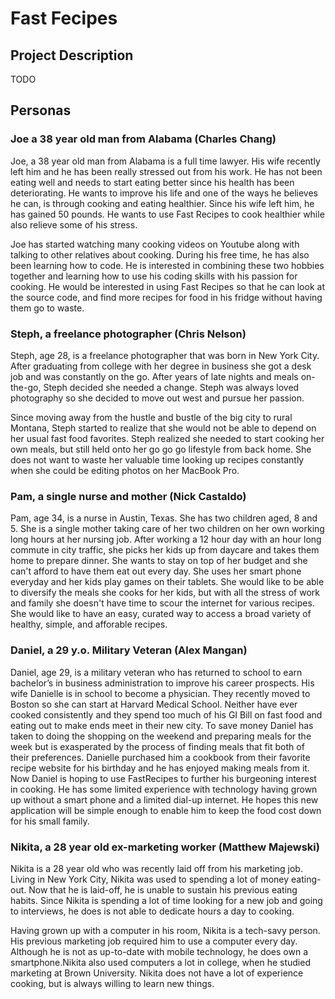 # Fast Fecipes

## Project Description 

TODO


## Personas

### Joe a 38 year old man from Alabama (Charles Chang)

Joe, a 38 year old man from Alabama is a full time lawyer. 
His wife recently left him and he has been really stressed out
from his work. He has not been eating well and needs to start
eating better since his health has been deteriorating. He wants 
to improve his life and one of the ways he believes he can, is 
through cooking and eating healthier. Since his wife left him, 
he has gained 50 pounds. He wants to use Fast Recipes to cook 
healthier while also relieve some of his stress.

Joe has started watching many cooking videos on Youtube along 
with talking to other relatives about cooking. During his free 
time, he has also been learning how to code. He is interested 
in combining these two hobbies together and learning how to 
use his coding skills with his passion for cooking. He would 
be interested in using Fast Recipes so that he can look at the 
source code, and find more recipes for food in his fridge without 
having them go to waste.

### Steph, a freelance photographer (Chris Nelson)
 
Steph, age 28, is a freelance photographer that was born in New York
City.  After graduating from college with her degree in business she
got a desk job and was constantly on the go. After years of late
nights and meals on-the-go, Steph decided she needed a change. Steph
was always loved photography so she decided to move out west and
pursue her passion.
 
Since moving away from the hustle and bustle of the big city to rural
Montana, Steph started to realize that she would not be able to depend
on her usual fast food favorites. Steph realized she needed to start
cooking her own meals, but still held onto her go go go lifestyle from
back home. She does not want to waste her valuable time looking up
recipes constantly when she could be editing photos on her MacBook
Pro.

### Pam, a single nurse and mother (Nick Castaldo)
Pam, age 34, is a nurse in Austin, Texas. She has two children aged,
8 and 5. She is a single mother taking care of her two children on her
own working long hours at her nursing job. After working a 12 hour day
with an hour long commute in city traffic, she picks her kids up from
daycare and takes them home to prepare dinner. She wants to stay on
top of her budget and she can't afford to have them eat out every
day. She uses her smart phone everyday and her kids play games on
their tablets. She would like to be able to diversify the meals she
cooks for her kids, but with all the stress of work and family she
doesn't have time to scour the internet for various recipes. She would
like to have an easy, curated way to access a broad variety of
healthy, simple, and afforable recipes.

### Daniel, a 29 y.o. Military Veteran (Alex Mangan)
Daniel, age 29, is a military veteran who has returned to school to
earn bachelor’s in business administration to improve his career
prospects. His wife Danielle is in school to become a physician. They
recently moved to Boston so she can start at Harvard Medical
School. Neither have ever cooked consistently and they spend too much
of his GI Bill on fast food and eating out to make ends meet in their
new city. To save money Daniel has taken to doing the shopping on the
weekend and preparing meals for the week but is exasperated by the
process of finding meals that fit both of their preferences.  Danielle
purchased him a cookbook from their favorite recipe website for his
birthday and he has enjoyed making meals from it. Now Daniel is hoping
to use FastRecipes to further his burgeoning interest in cooking. He
has some limited experience with technology having grown up without a
smart phone and a limited dial-up internet. He hopes this new
application will be simple enough to enable him to keep the food cost
down for his small family.

### Nikita, a 28 year old ex-marketing worker (Matthew Majewski)

Nikita is a 28 year old who was recently laid off from his marketing
job. Living in New York City, Nikita was used to spending a lot of
money eating-out. Now that he is laid-off, he is unable to sustain his
previous eating habits. Since Nikita is spending a lot of time looking
for a new job and going to interviews, he does is not able to dedicate
hours a day to cooking. 

Having grown up with a computer in his room, Nikita is a tech-savy
person. His previous marketing job required him to use a computer
every day. Although he is not as up-to-date with mobile technology, he
does own a smartphone.Nikita also used computers a lot in college,
when he studied marketing at Brown University. Nikita does not have a
lot of experience cooking, but is always willing to learn new things.


